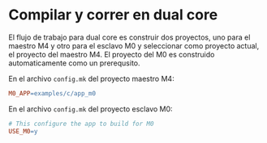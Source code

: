 # Compilar y correr en dual core

El flujo de trabajo para dual core es construir dos proyectos, uno para el maestro M4 y otro para el esclavo M0 y seleccionar como proyecto actual, el proyecto del maestro M4. El proyecto del M0 es construido automaticamente como un prerequsito.

En el archivo `config.mk` del proyecto maestro M4:

```makefile
M0_APP=examples/c/app_m0
```

En el archivo `config.mk` del proyecto esclavo M0:

```makefile
# This configure the app to build for M0
USE_M0=y
```
